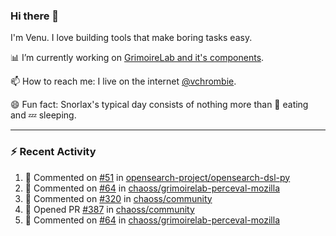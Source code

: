 ### Hi there 👋

I'm Venu. I love building tools that make boring tasks easy.

📊 I’m currently working on [GrimoireLab and it's components](https://chaoss.github.io/grimoirelab).

📫 How to reach me: I live on the internet [@vchrombie](https://www.google.co.in/search?q=vchrombie).

😄 Fun fact: Snorlax's typical day consists of nothing more than :doughnut: eating and :zzz: sleeping.

---

### :zap: Recent Activity

<!--RECENT_ACTIVITY:start-->
1. 💬 Commented on [#51](https://github.com/opensearch-project/opensearch-dsl-py/pull/51#issuecomment-1140188589) in [opensearch-project/opensearch-dsl-py](https://github.com/opensearch-project/opensearch-dsl-py)
2. 💬 Commented on [#64](https://github.com/chaoss/grimoirelab-perceval-mozilla/pull/64#issuecomment-1139476841) in [chaoss/grimoirelab-perceval-mozilla](https://github.com/chaoss/grimoirelab-perceval-mozilla)
3. 💬 Commented on [#320](https://github.com/chaoss/community/issues/320#issuecomment-1139373915) in [chaoss/community](https://github.com/chaoss/community)
4. 💪 Opened PR [#387](https://github.com/chaoss/community/pull/387) in [chaoss/community](https://github.com/chaoss/community)
5. 💬 Commented on [#64](https://github.com/chaoss/grimoirelab-perceval-mozilla/pull/64#issuecomment-1139313778) in [chaoss/grimoirelab-perceval-mozilla](https://github.com/chaoss/grimoirelab-perceval-mozilla)
<!--RECENT_ACTIVITY:end-->

<!--
**vchrombie/vchrombie** is a ✨ _special_ ✨ repository because its `README.md` (this file) appears on your GitHub profile.

Here are some ideas to get you started:

- 🔭 I’m currently working on ...
- 🌱 I’m currently learning ...
- 👯 I’m looking to collaborate on ...
- 🤔 I’m looking for help with ...
- 💬 Ask me about ...
- 📫 How to reach me: ...
- 😄 Pronouns: ...
- ⚡ Fun fact: ...
-->
